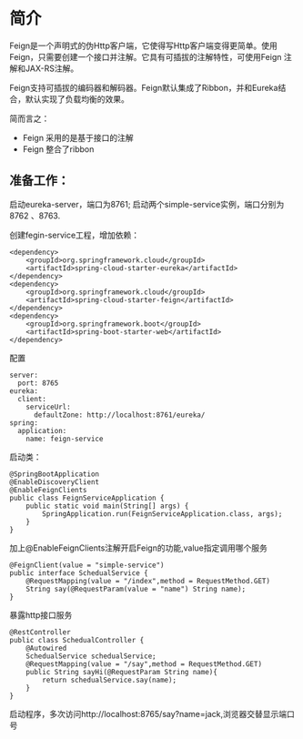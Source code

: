 # 简介

Feign是一个声明式的伪Http客户端，它使得写Http客户端变得更简单。使用Feign，只需要创建一个接口并注解。它具有可插拔的注解特性，可使用Feign 注解和JAX-RS注解。

Feign支持可插拔的编码器和解码器。Feign默认集成了Ribbon，并和Eureka结合，默认实现了负载均衡的效果。

简而言之：

- Feign 采用的是基于接口的注解
- Feign 整合了ribbon

## 准备工作：

启动eureka-server，端口为8761; 启动两个simple-service实例，端口分别为8762 、8763.

创建fegin-service工程，增加依赖：

	<dependency>
        <groupId>org.springframework.cloud</groupId>
        <artifactId>spring-cloud-starter-eureka</artifactId>
    </dependency>
    <dependency>
        <groupId>org.springframework.cloud</groupId>
        <artifactId>spring-cloud-starter-feign</artifactId>
    </dependency>
    <dependency>
        <groupId>org.springframework.boot</groupId>
        <artifactId>spring-boot-starter-web</artifactId>
    </dependency>
配置

	server:
	  port: 8765
	eureka:
	  client:
	    serviceUrl:
	      defaultZone: http://localhost:8761/eureka/
	spring:
	  application:
	    name: feign-service

启动类：

	@SpringBootApplication
	@EnableDiscoveryClient
	@EnableFeignClients
	public class FeignServiceApplication {
	    public static void main(String[] args) {
	        SpringApplication.run(FeignServiceApplication.class, args);
	    }
	}
加上@EnableFeignClients注解开启Feign的功能,value指定调用哪个服务

	@FeignClient(value = "simple-service")
	public interface SchedualService {
	    @RequestMapping(value = "/index",method = RequestMethod.GET)
	    String say(@RequestParam(value = "name") String name);
	}
	
暴露http接口服务
	
	@RestController
	public class SchedualController {
	    @Autowired
	    SchedualService schedualService;
	    @RequestMapping(value = "/say",method = RequestMethod.GET)
	    public String sayHi(@RequestParam String name){
	        return schedualService.say(name);
	    }
	}

启动程序，多次访问http://localhost:8765/say?name=jack,浏览器交替显示端口号 